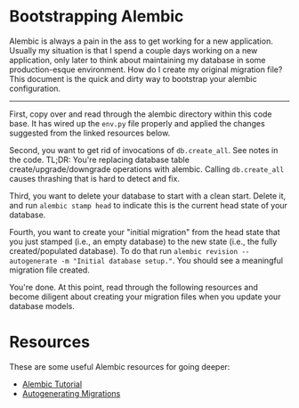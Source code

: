 # Bootstrapping Alembic

Alembic is always a pain in the ass to get working for a new application.
Usually my situation is that I spend a couple days working on a new
application, only later to think about maintaining my database in some
production-esque environment. How do I create my original migration file? This
document is the quick and dirty way to bootstrap your alembic configuration.

---

First, copy over and read through the alembic directory within this code base.
It has wired up the `env.py` file properly and applied the changes suggested
from the linked resources below.

Second, you want to get rid of invocations of `db.create_all`. See notes in
the code. TL;DR: You're replacing database table create/upgrade/downgrade
operations with alembic. Calling `db.create_all` causes thrashing that is hard
to detect and fix.

Third, you want to delete your database to start with a clean start. Delete it,
and run `alembic stamp head` to indicate this is the current head state of your
database.

Fourth, you want to create your "initial migration" from the head state that
you just stamped (i.e., an empty database) to the new state (i.e., the fully
created/populated database). To do that run `alembic revision --autogenerate -m
"Initial database setup."`. You should see a meaningful migration file created.

You're done. At this point, read through the following resources and become
diligent about creating your migration files when you update your database
models.

# Resources

These are some useful Alembic resources for going deeper:

- [Alembic Tutorial](https://alembic.sqlalchemy.org/en/latest/tutorial.html)
- [Autogenerating Migrations](https://alembic.sqlalchemy.org/en/latest/autogenerate.html)
